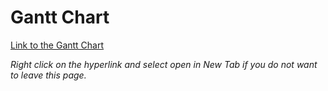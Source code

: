 # Gantt Chart
[Link to the Gantt Chart](https://livecsupomona-my.sharepoint.com/:x:/g/personal/joellee_cpp_edu/EYY7zOcV9nlGmuD42xymb0UBHRLPghRA0884kuA7PkkOKA?e=eFjNcM)

*Right click on the hyperlink and select open in New Tab if you do not want to leave this page.*
